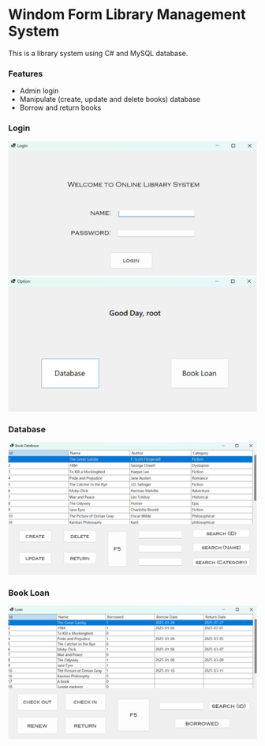 # Windom Form Library Management System
This is a library system using C# and MySQL database.

### Features
- Admin login
- Manipulate (create, update and delete books) database
- Borrow and return books

### Login
![Log](https://github.com/das-man/Library-Management-System/blob/f6736edac54353a54792ad40a074ab1091bf0b86/WinFormsApp1/screenshots/login.png)
![Log](https://github.com/das-man/Library-Management-System/blob/f6736edac54353a54792ad40a074ab1091bf0b86/WinFormsApp1/screenshots/opt.png)

### Database
![db](https://github.com/das-man/Library-Management-System/blob/f6736edac54353a54792ad40a074ab1091bf0b86/WinFormsApp1/screenshots/db.png)

### Book Loan
![loan](https://github.com/das-man/Library-Management-System/blob/f6736edac54353a54792ad40a074ab1091bf0b86/WinFormsApp1/screenshots/loan.png)
